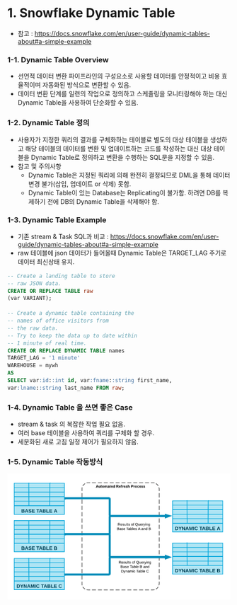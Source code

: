 # 1. Snowflake Dynamic Table

- 참고 : https://docs.snowflake.com/en/user-guide/dynamic-tables-about#a-simple-example

### 1-1. Dynamic Table Overview

- 선언적 데이터 변환 파이프라인의 구성요소로 사용할 데이터를 안정적이고 비용 효율적이며 자동화된 방식으로 변환할 수 있음.
- 데이터 변환 단계를 일련의 작업으로 정의하고 스케줄링을 모니터링해야 하는 대신 Dynamic Table을 사용하여 단순화할 수 있음.

### 1-2. Dynamic Table 정의

- 사용자가 지정한 쿼리의 결과를 구체화하는 테이블로 별도의 대상 테이블을 생성하고 해당 테이블의 데이터를 변환 및 업데이트하는 코드를 작성하는 대신 대상 테이블을 Dynamic Table로 정의하고 변환을 수행하는 SQL문을 지정할 수 있음.
- 참고 및 주의사항
  - Dynamic Table은 지정된 쿼리에 의해 완전히 결정되므로 DML을 통해 데이터 변경 불가(삽입, 업데이트 or 삭제) 못함.
  - Dynamic Table이 있는 Database는 Replicating이 불가함. 하려면 DB를 복제하기 전에 DB의 Dynamic Table을 삭제해야 함.

### 1-3. Dynamic Table Example

- 기존 stream & Task SQL과 비교 : https://docs.snowflake.com/en/user-guide/dynamic-tables-about#a-simple-example
- raw 테이블에 json 데이터가 들어올때 Dynamic Table은 TARGET_LAG 주기로 데이터 최신상태 유지.

```sql
-- Create a landing table to store
-- raw JSON data.
CREATE OR REPLACE TABLE raw
(var VARIANT);

-- Create a dynamic table containing the
-- names of office visitors from
-- the raw data.
-- Try to keep the data up to date within
-- 1 minute of real time.
CREATE OR REPLACE DYNAMIC TABLE names
TARGET_LAG = '1 minute'
WAREHOUSE = mywh
AS
SELECT var:id::int id, var:fname::string first_name,
var:lname::string last_name FROM raw;
```

### 1-4. Dynamic Table 을 쓰면 좋은 Case

- stream & task 의 복잡한 작업 필요 없음.
- 여러 base 테이블을 사용하여 쿼리를 구체화 할 경우.
- 세분화된 새로 고침 일정 제어가 필요하지 않음.

### 1-5. Dynamic Table 작동방식

![dynamic_table](./image/dynamic_table.png)
